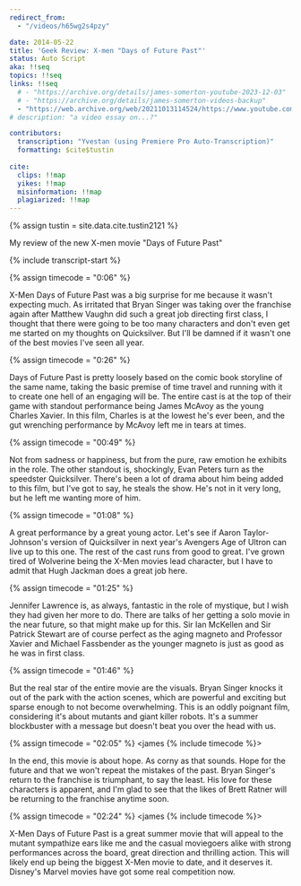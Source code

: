 ```yaml
---
redirect_from:
  - "/videos/h65wg2s4pzy"

date: 2014-05-22
title: 'Geek Review: X-men "Days of Future Past"'
status: Auto Script
aka: !!seq
topics: !!seq
links: !!seq
  # - "https://archive.org/details/james-somerton-youtube-2023-12-03"
  # - "https://archive.org/details/james-somerton-videos-backup"
  - "https://web.archive.org/web/20211013114524/https://www.youtube.com/watch?v=H65WG2s4pz"
# description: "a video essay on...?"

contributors:
  transcription: "Yvestan (using Premiere Pro Auto-Transcription)"
  formatting: $cite$tustin
  
cite:
  clips: !!map
  yikes: !!map
  misinformation: !!map
  plagiarized: !!map
---
```

{% assign tustin = site.data.cite.tustin2121 %}

<compare>
<credits class="desc">

My review of the new X-men movie "Days of Future Past"

</credits>
</compare>

{% include transcript-start %}

{% assign timecode = "0:06" %}

<compare>
<james {% include timecode %}>

X-Men Days of Future Past was a big surprise for me because it wasn't expecting much. As irritated that Bryan Singer was taking over the franchise again after Matthew Vaughn did such a great job directing first class, I thought that there were going to be too many characters and don't even get me started on my thoughts on Quicksilver. But I'll be damned if it wasn't one of the best movies I've seen all year.

</james>
<from></from>
{% assign timecode = "0:26" %}
<james {% include timecode %}>

Days of Future Past is pretty loosely based on the comic book storyline of the same name, taking the basic premise of time travel and running with it to create one hell of an engaging will be. The entire cast is at the top of their game with standout performance being James McAvoy as the young Charles Xavier. In this film, Charles is at the lowest he's ever been, and the gut wrenching performance by McAvoy left me in tears at times.

</james>
<from></from>
{% assign timecode = "00:49" %}
<james {% include timecode %}>

Not from sadness or happiness, but from the pure, raw emotion he exhibits in the role. The other standout is, shockingly, Evan Peters turn as the speedster Quicksilver. There's been a lot of drama about him being added to this film, but I've got to say, he steals the show. He's not in it very long, but he left me wanting more of him.

</james>
<from></from>
{% assign timecode = "01:08" %}
<james {% include timecode %}>

A great performance by a great young actor. Let's see if Aaron Taylor-Johnson's version of Quicksilver in next year's Avengers Age of Ultron can live up to this one. The rest of the cast runs from good to great. I've grown tired of Wolverine being the X-Men movies lead character, but I have to admit that Hugh Jackman does a great job here.

</james>
<from></from>
{% assign timecode = "01:25" %}
<james {% include timecode %}>

Jennifer Lawrence is, as always, fantastic in the role of mystique, but I wish they had given her more to do. There are talks of her getting a solo movie in the near future, so that might make up for this. Sir Ian McKellen and Sir Patrick Stewart are of course perfect as the aging magneto and Professor Xavier and Michael Fassbender as the younger magneto is just as good as he was in first class.

</james>
<from></from>
{% assign timecode = "01:46" %}
<james {% include timecode %}>

But the real star of the entire movie are the visuals. Bryan Singer knocks it out of the park with the action scenes, which are powerful and exciting but sparse enough to not become overwhelming. This is an oddly poignant film, considering it's about mutants and giant killer robots. It's a summer blockbuster with a message but doesn't beat you over the head with us.

</james>
<from></from>
</compare>

{% assign timecode = "02:05" %}
<compare>
<james {% include timecode %}>

In the end, this movie is about hope. As corny as that sounds. Hope for the future and that we won't repeat the mistakes of the past. Bryan Singer's return to the franchise is triumphant, to say the least. His love for these characters is apparent, and I'm glad to see that the likes of Brett Ratner will be returning to the franchise anytime soon.

</james>
<from></from>
</compare>

{% assign timecode = "02:24" %}
<compare>
<james {% include timecode %}>

X-Men Days of Future Past is a great summer movie that will appeal to the mutant sympathize ears like me and the casual moviegoers alike with strong performances across the board, great direction and thrilling action. This will likely end up being the biggest X-Men movie to date, and it deserves it. Disney's Marvel movies have got some real competition now.

</james>
<from></from>
</compare>

